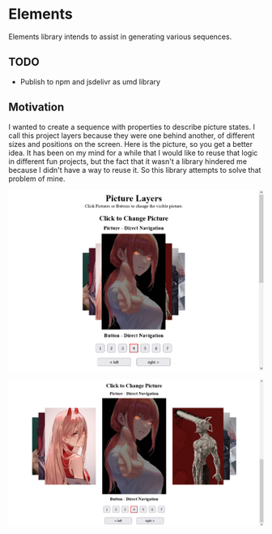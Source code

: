 # Elements

Elements library intends to assist in generating various sequences.

## TODO

- Publish to npm and jsdelivr as umd library

## Motivation

I wanted to create a sequence with properties to describe picture states. I call this project layers because they were one behind another, of different sizes and positions on the screen. Here is the picture, so you get a better idea. It has been on my mind for a while that I would like to reuse that logic in different fun projects, but the fact that it wasn't a library hindered me because I didn't have a way to reuse it. So this library attempts to solve that problem of mine.

![Compact Elements](assets/images/elements_compact.png)

![Expanded Elements](assets/images/elements_expanded.png)
